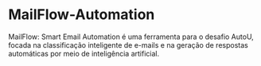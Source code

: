 # MailFlow-Automation
MailFlow: Smart Email Automation é uma ferramenta para o desafio AutoU, focada na classificação inteligente de e-mails e na geração de respostas automáticas por meio de inteligência artificial.
